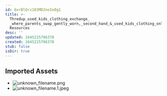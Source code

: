 ```yaml
---
id: 6xrBlQrz183MD2noIo0g1
title: >-
  Thredup_used_kids_clothing_exchange_
  _where_parents_swap_gently_worn,_second_hand_&_used_kids_clothing_online
  Resources
desc: ''
updated: 1645225706378
created: 1645225706378
stub: false
isDir: true
---
```

## Imported Assets
- ![unknown_filename.png](/assets/unknown_filename-ZKK6qBCSOi4b.png)
- ![unknown_filename.1.jpeg](/assets/unknown_filename-ZOJ7Cn9tZsak.jpeg)
